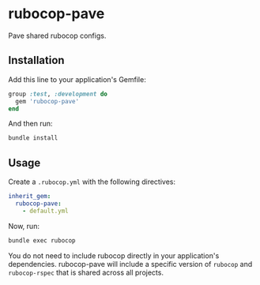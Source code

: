 # rubocop-pave

Pave shared rubocop configs.

## Installation

Add this line to your application's Gemfile:

```ruby
group :test, :development do
  gem 'rubocop-pave'
end
```

And then run:

```bash
bundle install
```

## Usage

Create a `.rubocop.yml` with the following directives:

```yaml
inherit_gem:
  rubocop-pave:
    - default.yml
```

Now, run:

```bash
bundle exec rubocop
```

You do not need to include rubocop directly in your application's dependencies. rubocop-pave will include a specific version of `rubocop` and `rubocop-rspec` that is shared across all projects.
